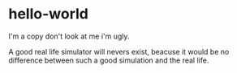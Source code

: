 # hello-world

I'm a copy don't look at me i'm ugly.

A good real life simulator will nevers exist, beacuse it would be no difference between such a good simulation and the real life.
